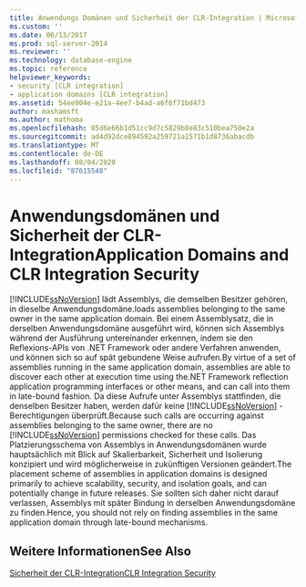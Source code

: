 ```yaml
---
title: Anwendungs Domänen und Sicherheit der CLR-Integration | Microsoft-Dokumentation
ms.custom: ''
ms.date: 06/13/2017
ms.prod: sql-server-2014
ms.reviewer: ''
ms.technology: database-engine
ms.topic: reference
helpviewer_keywords:
- security [CLR integration]
- application domains [CLR integration]
ms.assetid: 54ee904e-e21a-4ee7-b4ad-a6f6f71bd473
author: mashamsft
ms.author: mathoma
ms.openlocfilehash: 85d6e66b1d51cc9d7c5829b8e83c510bea750e2a
ms.sourcegitcommit: ad4d92dce894592a259721a1571b1d8736abacdb
ms.translationtype: MT
ms.contentlocale: de-DE
ms.lasthandoff: 08/04/2020
ms.locfileid: "87615548"
---
```

# <a name="application-domains-and-clr-integration-security"></a><span data-ttu-id="7759a-102">Anwendungsdomänen und Sicherheit der CLR-Integration</span><span class="sxs-lookup"><span data-stu-id="7759a-102">Application Domains and CLR Integration Security</span></span>
  [!INCLUDE[ssNoVersion](../../includes/ssnoversion-md.md)] <span data-ttu-id="7759a-103">lädt Assemblys, die demselben Besitzer gehören, in dieselbe Anwendungsdomäne.</span><span class="sxs-lookup"><span data-stu-id="7759a-103">loads assemblies belonging to the same owner in the same application domain.</span></span> <span data-ttu-id="7759a-104">Bei einem Assemblysatz, die in derselben Anwendungsdomäne ausgeführt wird, können sich Assemblys während der Ausführung untereinander erkennen, indem sie den Reflexions-APIs von .NET Framework oder andere Verfahren anwenden, und können sich so auf spät gebundene Weise aufrufen.</span><span class="sxs-lookup"><span data-stu-id="7759a-104">By virtue of a set of assemblies running in the same application domain, assemblies are able to discover each other at execution time using the.NET Framework reflection application programming interfaces or other means, and can call into them in late-bound fashion.</span></span> <span data-ttu-id="7759a-105">Da diese Aufrufe unter Assemblys stattfinden, die denselben Besitzer haben, werden dafür keine [!INCLUDE[ssNoVersion](../../includes/ssnoversion-md.md)] -Berechtigungen überprüft.</span><span class="sxs-lookup"><span data-stu-id="7759a-105">Because such calls are occurring against assemblies belonging to the same owner, there are no [!INCLUDE[ssNoVersion](../../includes/ssnoversion-md.md)] permissions checked for these calls.</span></span> <span data-ttu-id="7759a-106">Das Platzierungsschema von Assemblys in Anwendungsdomänen wurde hauptsächlich mit Blick auf Skalierbarkeit, Sicherheit und Isolierung konzipiert und wird möglicherweise in zukünftigen Versionen geändert.</span><span class="sxs-lookup"><span data-stu-id="7759a-106">The placement scheme of assemblies in application domains is designed primarily to achieve scalability, security, and isolation goals, and can potentially change in future releases.</span></span> <span data-ttu-id="7759a-107">Sie sollten sich daher nicht darauf verlassen, Assemblys mit später Bindung in derselben Anwendungsdomäne zu finden.</span><span class="sxs-lookup"><span data-stu-id="7759a-107">Hence, you should not rely on finding assemblies in the same application domain through late-bound mechanisms.</span></span>  
  
## <a name="see-also"></a><span data-ttu-id="7759a-108">Weitere Informationen</span><span class="sxs-lookup"><span data-stu-id="7759a-108">See Also</span></span>  
 [<span data-ttu-id="7759a-109">Sicherheit der CLR-Integration</span><span class="sxs-lookup"><span data-stu-id="7759a-109">CLR Integration Security</span></span>](../../relational-databases/clr-integration/security/clr-integration-security.md)  
  
  
